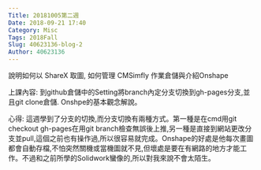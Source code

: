 ```yaml
---
Title: 20181005第二週
Date: 2018-09-21 17:40
Category: Misc
Tags: 2018Fall
Slug: 40623136-blog-2
Author: 40623136
---
```


說明如何以 ShareX 取圖, 如何管理 CMSimfly 作業倉儲與介紹Onshape

<!-- PELICAN_END_SUMMARY -->

上課內容:
到github倉儲中的Setting將branch內定分支切換到gh-pages分支,並且git clone倉儲.
Onshpe的基本觀念解說。 





心得:
這週學到了分支的切換,而分支切換有兩種方式。第一種是在cmd用git checkout gh-pages在用git branch檢查無誤後上推,另一種是直接到網站更改分支並pull,這個之前也有操作過,所以很容易就完成。Onshape的好處是他每次畫圖都會自動存檔,不怕突然關機或當機圖就不見,但壞處是要在有網路的地方才能工作。不過和之前所學的Solidwork蠻像的,所以對我來說不會太陌生。